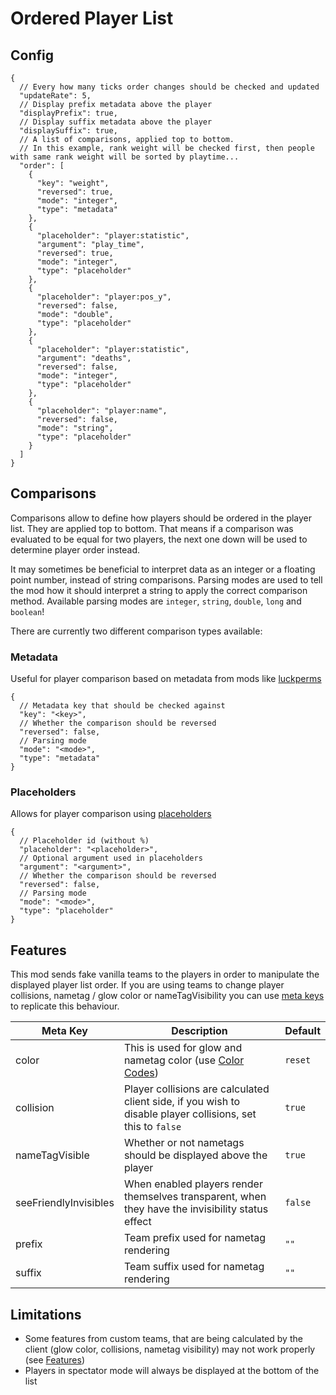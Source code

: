 # Ordered Player List

## Config
```json5
{
  // Every how many ticks order changes should be checked and updated
  "updateRate": 5,
  // Display prefix metadata above the player
  "displayPrefix": true,
  // Display suffix metadata above the player
  "displaySuffix": true,
  // A list of comparisons, applied top to bottom.
  // In this example, rank weight will be checked first, then people with same rank weight will be sorted by playtime...
  "order": [
    {
      "key": "weight",
      "reversed": true,
      "mode": "integer",
      "type": "metadata"
    },
    {
      "placeholder": "player:statistic",
      "argument": "play_time",
      "reversed": true,
      "mode": "integer",
      "type": "placeholder"
    },
    {
      "placeholder": "player:pos_y",
      "reversed": false,
      "mode": "double",
      "type": "placeholder"
    },
    {
      "placeholder": "player:statistic",
      "argument": "deaths",
      "reversed": false,
      "mode": "integer",
      "type": "placeholder"
    },
    {
      "placeholder": "player:name",
      "reversed": false,
      "mode": "string",
      "type": "placeholder"
    }
  ]
}
```
## Comparisons
Comparisons allow to define how players should be ordered in the player list. They are applied top to bottom. That means
if a comparison was evaluated to be equal for two players, the next one down will be used to determine player order instead.

It may sometimes be beneficial to interpret data as an integer or a floating point number, instead of string comparisons.
Parsing modes are used to tell the mod how it should interpret a string to apply the correct comparison method. Available parsing modes are `integer`, `string`, `double`, `long` and `boolean`!

There are currently two different comparison types available:
### Metadata
Useful for player comparison based on metadata from mods like [luckperms](https://luckperms.net/wiki/Prefixes,-Suffixes-&-Meta#meta) 
```json5
{
  // Metadata key that should be checked against
  "key": "<key>",
  // Whether the comparison should be reversed
  "reversed": false,
  // Parsing mode
  "mode": "<mode>",
  "type": "metadata"
}
```

### Placeholders
Allows for player comparison using [placeholders](https://placeholders.pb4.eu/user/default-placeholders/)
```json5
{
  // Placeholder id (without %)
  "placeholder": "<placeholder>",
  // Optional argument used in placeholders
  "argument": "<argument>",
  // Whether the comparison should be reversed
  "reversed": false,
  // Parsing mode
  "mode": "<mode>",
  "type": "placeholder"
}
```


## Features
This mod sends fake vanilla teams to the players in order to manipulate the displayed player list order. If you are using teams to change player collisions, nametag / glow color or nameTagVisibility you can use [meta keys](https://luckperms.net/wiki/Meta-Commands) to replicate this behaviour.

| Meta Key       	        | Description                                                                                                  	                                      | Default 	  |
|-------------------------|-----------------------------------------------------------------------------------------------------------------------------------------------------|------------|
| color          	        | This is used for glow and nametag color (use [Color Codes](https://minecraft.fandom.com/wiki/Formatting_codes#Color_codes)) 	                       | `reset` 	  |
| collision      	        | Player collisions are calculated client side, if you wish to disable player collisions, set this to `false`  	                                      | `true`  	  |
| nameTagVisible 	        | Whether or not nametags should be displayed above the player                                                 	                                      | `true`  	  |
| seeFriendlyInvisibles 	 | When enabled players render themselves transparent, when they have the invisibility status effect                                                 	 | `false`  	 |
| prefix 	                | Team prefix used for nametag rendering                                                 	                                                            | `""`  	    |
| suffix 	                | Team suffix used for nametag rendering                                                 	                                                            | `""`  	    |


## Limitations
- Some features from custom teams, that are being calculated by the client (glow color, collisions, nametag visibility) may not work properly (see [Features](#features))
- Players in spectator mode will always be displayed at the bottom of the list